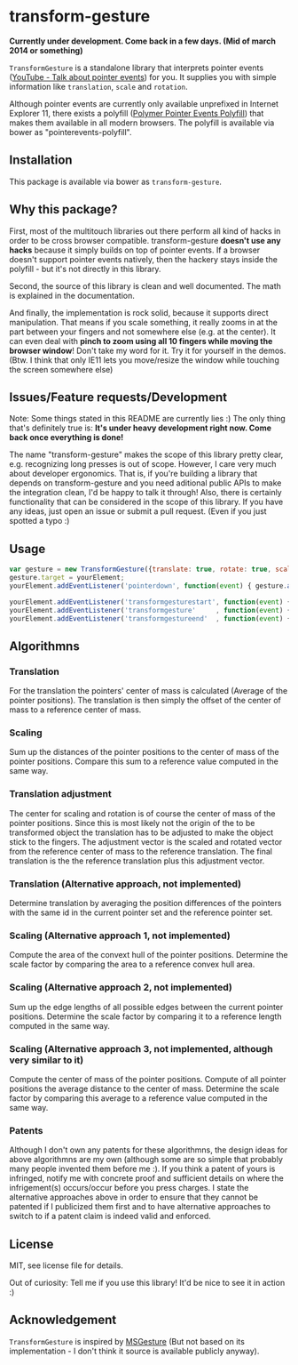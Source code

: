 # transform-gesture

**Currently under development. Come back in a few days. (Mid of march 2014 or something)**

`TransformGesture` is a standalone library that interprets pointer events ([YouTube - Talk about pointer events](http://www.youtube.com/watch?v=l8upftEWslM)) for you. It supplies you with simple information like `translation`, `scale` and `rotation`.

Although pointer events are currently only available unprefixed in Internet Explorer 11, there exists a polyfill ([Polymer Pointer Events Polyfill](https://github.com/polymer/PointerEvents)) that makes them available in all modern browsers. The polyfill is available via bower as "pointerevents-polyfill".

## Installation
This package is available via bower as `transform-gesture`.

## Why this package?
First, most of the multitouch libraries out there perform all kind of hacks in order to be cross browser compatible. transform-gesture **doesn't use any hacks** because it simply builds on top of pointer events. If a browser doesn't support pointer events natively, then the hackery stays inside the polyfill - but it's not directly in this library.

Second, the source of this library is clean and well documented. The math is explained in the documentation.

And finally, the implementation is rock solid, because it supports direct manipulation. That means if you scale something, it really zooms in at the part between your fingers and not somewhere else (e.g. at the center). It can even deal with **pinch to zoom using all 10 fingers while moving the browser window**! Don't take my word for it. Try it for yourself in the demos. (Btw. I think that only IE11 lets you move/resize the window while touching the screen somewhere else)

## Issues/Feature requests/Development
Note: Some things stated in this README are currently lies :) The only thing that's definitely true is: **It's under heavy development right now. Come back once everything is done!**

The name "transform-gesture" makes the scope of this library pretty clear, e.g. recognizing long presses is out of scope. However, I care very much about developer ergonomics. That is, if you're building a library that depends on transform-gesture and you need aditional public APIs to make the integration clean, I'd be happy to talk it through! Also, there is certainly functionality that can be considered in the scope of this library. If you have any ideas, just open an issue or submit a pull request. (Even if you just spotted a typo :)

## Usage
``` JavaScript
var gesture = new TransformGesture({translate: true, rotate: true, scale: true});
gesture.target = yourElement;
yourElement.addEventListener('pointerdown', function(event) { gesture.addPointer(event) });

yourElement.addEventListener('transformgesturestart', function(event) { ... });
yourElement.addEventListener('transformgesture'     , function(event) { ... });
yourElement.addEventListener('transformgestureend'  , function(event) { ... });
```

## Algorithmns
### Translation
For the translation the pointers' center of mass is calculated (Average of the pointer positions). The translation is then simply the offset of the center of mass to a reference center of mass.

### Scaling
Sum up the distances of the pointer positions to the center of mass of the pointer positions. Compare this sum to a reference value computed in the same way.

### Translation adjustment
The center for scaling and rotation is of course the center of mass of the pointer positions. Since this is most likely not the origin of the to be transformed object the translation has to be adjusted to make the object stick to the fingers. The adjustment vector is the scaled and rotated vector from the reference center of mass to the reference translation. The final translation is the the reference translation plus this adjustment vector.

### Translation (Alternative approach, not implemented)
Determine translation by averaging the position differences of the pointers with the same id in the current pointer set and the reference pointer set.

### Scaling (Alternative approach 1, not implemented)
Compute the area of the convext hull of the pointer positions. Determine the scale factor by comparing the area to a reference convex hull area.

### Scaling (Alternative approach 2, not implemented)
Sum up the edge lengths of all possible edges between the current pointer positions. Determine the scale factor by comparing it to a reference length computed in the same way.

### Scaling (Alternative approach 3, not implemented, although very similar to it)
Compute the center of mass of the pointer positions. Compute of all pointer positions the average distance to the center of mass. Determine the scale factor by comparing this average to a reference value computed in the same way.

### Patents
Although I don't own any patents for these algorithmns, the design ideas for above algorithmns are my own (although some are so simple that probably many people invented them before me :). If you think a patent of yours is infringed, notify me with concrete proof and sufficient details on where the infrigement(s) occurs/occur before you press charges. I state the alternative approaches above in order to ensure that they cannot be patented if I publicized them first and to have alternative approaches to switch to if a patent claim is indeed valid and enforced.

## License
MIT, see license file for details.

Out of curiosity: Tell me if you use this library! It'd be nice to see it in action :)

## Acknowledgement
`TransformGesture` is inspired by [MSGesture](http://msdn.microsoft.com/en-us/library/windows/apps/hh968035.aspx) (But not based on its implementation - I don't think it source is available publicly anyway).
